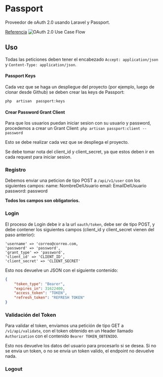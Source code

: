 # Passport
Proveedor de oAuth 2.0 usando Laravel y Passport. 

[Referencia](https://laravel.com/docs/9.x/passport)
![OAuth 2.0 Use Case Flow](https://docs.oracle.com/cd/E82085_01/160027/JOS%20Implementation%20Guide/Output/img/oauth2-caseflow.png)

## Uso
Todas las peticiones deben tener el encabezado `Accept: application/json` y `Content-Type: application/json`.

#### Passport Keys
Cada vez que se haga un despliegue del proyecto (por ejemplo, luego de clonar desde Github) se deben crear las keys de Passport:

`php  artisan  passport:keys`

#### Crear Password Grant Client 
Para que los usuarios puedan iniciar sesion con su usuario y password, procedemos a crear un Grant Client: `php artisan passport:client --password`

Esto se debe realizar cada vez que se despliega el proyecto.

Se debe tomar nota del client_id y client_secret, ya que estos deben ir en cada request para iniciar sesion.

### Registro 

Debemos enviar una peticion de tipo POST a `/api/v1/user` con los siguientes campos:
name: NombreDelUsuario
email: EmailDelUsuario
password: password

**Todos los campos son obligatorios.**


### Login 
El proceso de Login debe ir a la url `oauth/token`, debe ser de tipo POST, y debe contener los siguientes campos (client_id y client_secret vienen del paso anterior):

```
'username' => 'correo@correo.com,
'password' => 'password',
'grant_type' => 'password',
'client_id' => 'CLIENT_ID',
'client_secret' => 'CLIENT_SECRET'
```

Esto nos devuelve un JSON con el siguiente contenido:

```json
{
	"token_type": "Bearer",
	"expires_in": 31622400,
	"access_token": "TOKEN",
	"refresh_token": "REFRESH TOKEN"
}
```

### Validación del Token

Para validar el token, enviamos una petición de tipo GET a `/v1/api/validate`, con el token obtenido en un Header llamado `Authorization` con el contenido `Bearer TOKEN_OBTENIDO`.

Esto nos devuelve los datos del usuario para procesarlo si se desea. Si no se envia un token, o no se envia un token valido, el endpoint no devuelve nada.


### Logout

